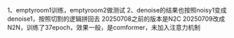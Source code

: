 1、emptyroom1训练，emptyroom2做测试
2、denoise的结果也按照noisy1变成denoise1，按照切割的逻辑拼回去
20250708之前的版本是N2C
20250709改成N2N，训练了37epoch，效果一般，是comformer，未加入注意力机制
